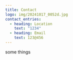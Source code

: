 ```yaml
---
title: Contact
logo: img/20241017_0052d.jpg
contact_entries:
  - heading: Location
    text: "1234"
  - heading: Email
    text: 123@456
---
```

some things